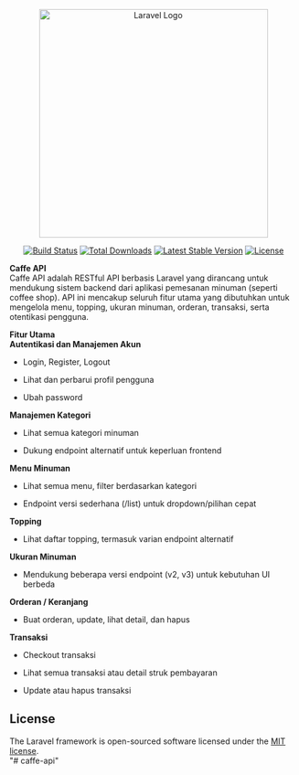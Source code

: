 <p align="center"><a href="https://laravel.com" target="_blank"><img src="https://raw.githubusercontent.com/laravel/art/master/logo-lockup/5%20SVG/2%20CMYK/1%20Full%20Color/laravel-logolockup-cmyk-red.svg" width="400" alt="Laravel Logo"></a></p>

<p align="center">
<a href="https://github.com/laravel/framework/actions"><img src="https://github.com/laravel/framework/workflows/tests/badge.svg" alt="Build Status"></a>
<a href="https://packagist.org/packages/laravel/framework"><img src="https://img.shields.io/packagist/dt/laravel/framework" alt="Total Downloads"></a>
<a href="https://packagist.org/packages/laravel/framework"><img src="https://img.shields.io/packagist/v/laravel/framework" alt="Latest Stable Version"></a>
<a href="https://packagist.org/packages/laravel/framework"><img src="https://img.shields.io/packagist/l/laravel/framework" alt="License"></a>
</p>

**Caffe API**  
Caffe API adalah RESTful API berbasis Laravel yang dirancang untuk mendukung sistem backend dari aplikasi pemesanan minuman (seperti coffee shop). API ini mencakup seluruh fitur utama yang dibutuhkan untuk mengelola menu, topping, ukuran minuman, orderan, transaksi, serta otentikasi pengguna.

**Fitur Utama**  
**Autentikasi dan Manajemen Akun**

- Login, Register, Logout
    
- Lihat dan perbarui profil pengguna
    
- Ubah password
    

**Manajemen Kategori**

- Lihat semua kategori minuman
    
- Dukung endpoint alternatif untuk keperluan frontend
    

**Menu Minuman**

- Lihat semua menu, filter berdasarkan kategori
    
- Endpoint versi sederhana (/list) untuk dropdown/pilihan cepat
    

**Topping**

- Lihat daftar topping, termasuk varian endpoint alternatif
    

**Ukuran Minuman**

- Mendukung beberapa versi endpoint (v2, v3) untuk kebutuhan UI berbeda
    

**Orderan / Keranjang**

- Buat orderan, update, lihat detail, dan hapus
    

**Transaksi**

- Checkout transaksi
    
- Lihat semua transaksi atau detail struk pembayaran
    
- Update atau hapus transaksi
    

## License

The Laravel framework is open-sourced software licensed under the [MIT license](https://opensource.org/licenses/MIT).  
"# caffe-api"
